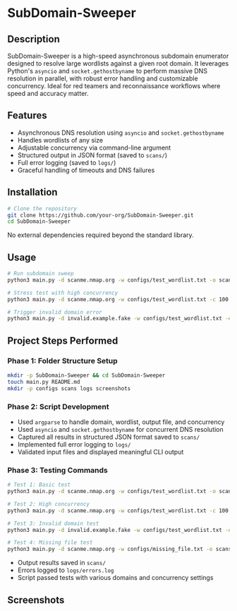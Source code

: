 # SubDomain-Sweeper

## Description
SubDomain-Sweeper is a high-speed asynchronous subdomain enumerator designed to resolve large wordlists against a given root domain. It leverages Python's `asyncio` and `socket.gethostbyname` to perform massive DNS resolution in parallel, with robust error handling and customizable concurrency. Ideal for red teamers and reconnaissance workflows where speed and accuracy matter.

## Features
- Asynchronous DNS resolution using `asyncio` and `socket.gethostbyname`
- Handles wordlists of any size
- Adjustable concurrency via command-line argument
- Structured output in JSON format (saved to `scans/`)
- Full error logging (saved to `logs/`)
- Graceful handling of timeouts and DNS failures

## Installation
```bash
# Clone the repository
git clone https://github.com/your-org/SubDomain-Sweeper.git
cd SubDomain-Sweeper
```

No external dependencies required beyond the standard library.

## Usage
```bash
# Run subdomain sweep
python3 main.py -d scanme.nmap.org -w configs/test_wordlist.txt -o scans/sweep_output.json

# Stress test with high concurrency
python3 main.py -d scanme.nmap.org -w configs/test_wordlist.txt -c 100 -o scans/high_concurrency.json

# Trigger invalid domain error
python3 main.py -d invalid.example.fake -w configs/test_wordlist.txt -o scans/invalid_domain.json
```

## Project Steps Performed

### Phase 1: Folder Structure Setup
```bash
mkdir -p SubDomain-Sweeper && cd SubDomain-Sweeper
touch main.py README.md
mkdir -p configs scans logs screenshots
```

### Phase 2: Script Development
- Used `argparse` to handle domain, wordlist, output file, and concurrency
- Used `asyncio` and `socket.gethostbyname` for concurrent DNS resolution
- Captured all results in structured JSON format saved to `scans/`
- Implemented full error logging to `logs/`
- Validated input files and displayed meaningful CLI output

### Phase 3: Testing Commands
```bash
# Test 1: Basic test
python3 main.py -d scanme.nmap.org -w configs/test_wordlist.txt -o scans/sweep_output.json

# Test 2: High concurrency
python3 main.py -d scanme.nmap.org -w configs/test_wordlist.txt -c 100 -o scans/high_concurrency.json

# Test 3: Invalid domain test
python3 main.py -d invalid.example.fake -w configs/test_wordlist.txt -o scans/invalid_domain.json

# Test 4: Missing file test
python3 main.py -d scanme.nmap.org -w configs/missing_file.txt -o scans/missing_wordlist.json
```

- Output results saved in `scans/`
- Errors logged to `logs/errors.log`
- Script passed tests with various domains and concurrency settings



## Screenshots

